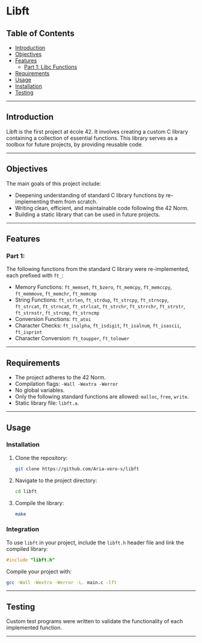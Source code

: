 # Libft

## Table of Contents
- [Introduction](#introduction)
- [Objectives](#objectives)
- [Features](#features)
  - [Part 1: Libc Functions](#part-1)
- [Requirements](#requirements)
- [Usage](#usage)
- [Installation](#installation)
- [Testing](#testing)

---

## Introduction

Libft is the first project at école 42. It involves creating a custom C library containing a collection of essential functions. This library serves as a toolbox for future projects, by providing reusable code.

---

## Objectives

The main goals of this project include:
- Deepening understanding of standard C library functions by re-implementing them from scratch.
- Writing clean, efficient, and maintainable code following the 42 Norm.
- Building a static library that can be used in future projects.

---

## Features

### Part 1:
The following functions from the standard C library were re-implemented, each prefixed with `ft_`:
- Memory Functions: `ft_memset`, `ft_bzero`, `ft_memcpy`, `ft_memccpy`, `ft_memmove`, `ft_memchr`, `ft_memcmp`
- String Functions: `ft_strlen`, `ft_strdup`, `ft_strcpy`, `ft_strncpy`, `ft_strcat`, `ft_strncat`, `ft_strlcat`, `ft_strchr`, `ft_strrchr`, `ft_strstr`, `ft_strnstr`, `ft_strcmp`, `ft_strncmp`
- Conversion Functions: `ft_atoi`
- Character Checks: `ft_isalpha`, `ft_isdigit`, `ft_isalnum`, `ft_isascii`, `ft_isprint`
- Character Conversion: `ft_toupper`, `ft_tolower`

---

## Requirements

- The project adheres to the 42 Norm.
- Compilation flags: `-Wall -Wextra -Werror`
- No global variables.
- Only the following standard functions are allowed: `malloc`, `free`, `write`.
- Static library file: `libft.a`.

---

## Usage

### Installation
1. Clone the repository:
   ```bash
   git clone https://github.com/Aria-vero-s/libft
   ```
2. Navigate to the project directory:
   ```bash
   cd libft
   ```
3. Compile the library:
   ```bash
   make
   ```

### Integration
To use `libft` in your project, include the `libft.h` header file and link the compiled library:
```c
#include "libft.h"
```

Compile your project with:
```bash
gcc -Wall -Wextra -Werror -L. main.c -lft
```

---

## Testing

Custom test programs were written to validate the functionality of each implemented function.

---
